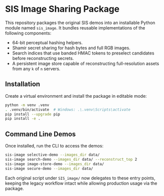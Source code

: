 # SIS Image Sharing Package

This repository packages the original SIS demos into an installable Python module named `sis_image`. It bundles reusable implementations of the following components:

- 64-bit perceptual hashing helpers.
- Shamir secret sharing for hash bytes and full RGB images.
- Search indices that use banded HMAC tokens to preselect candidates before reconstructing secrets.
- A persistent image store capable of reconstructing full-resolution assets from any `k` of `n` servers.

## Installation

Create a virtual environment and install the package in editable mode:

```bash
python -m venv .venv
. .venv/bin/activate  # Windows: .\.venv\Scripts\activate
pip install --upgrade pip
pip install -e .
```

## Command Line Demos

Once installed, run the CLI to access the demos:

```bash
sis-image selective-demo --images_dir data/
sis-image search-demo --images_dir data/ --reconstruct_top 2
sis-image image-store-demo --images_dir data/
sis-image secure-demo --images_dir data/
```

Each original script under `SIS_image/` now delegates to these entry points, keeping the legacy workflow intact while allowing production usage via the package.
